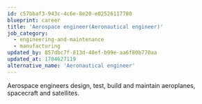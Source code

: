 ```yaml
---
id: c57bbaf3-943c-4c6e-8e20-e02526117780
blueprint: career
title: 'Aerospace engineer(Aeronautical engineer)'
job_category:
  - engineering-and-maintenance
  - manufacturing
updated_by: 857dbc7f-813d-48ef-b99e-aa6f80b770aa
updated_at: 1704627119
alternative_name: 'Aeronautical engineer'
---
```

Aerospace engineers design, test, build and maintain aeroplanes, spacecraft and satellites.
